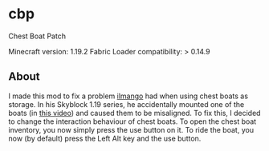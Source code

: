 # cbp
Chest Boat Patch

Minecraft version: 1.19.2
Fabric Loader compatibility: > 0.14.9

## About
I made this mod to fix a problem [ilmango](https://youtube.com/c/ilmango) had when using chest boats as storage. In his Skyblock 1.19 series, he accidentally mounted one of the boats (in [this video](https://youtu.be/h-sr8DV4f4E?t=830)) and caused them to be misaligned. To fix this, I decided to change the interaction behaviour of chest boats. To open the chest boat inventory, you now simply press the use button on it. To ride the boat, you now (by default) press the Left Alt key and the use button.
